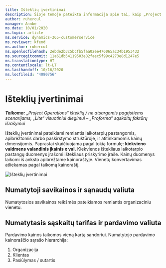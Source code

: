 ```yaml
---
title: Išteklių įvertinimai
description: Šioje temoje pateikta informacija apie tai, kaip „Project Operations“ nustatomi išteklių įvertinimai.
author: ruhercul
manager: Annbe
ms.date: 10/01/2020
ms.topic: article
ms.service: dynamics-365-customerservice
ms.reviewer: kfend
ms.author: ruhercul
ms.openlocfilehash: 2ebde2b3c5bcfb5faa02ee476065ac34b1953432
ms.sourcegitcommit: 11a61db54119503e82faec5f99c4273e8d1247e5
ms.translationtype: HT
ms.contentlocale: lt-LT
ms.lasthandoff: 10/16/2020
ms.locfileid: "4080756"
---
```

# <a name="resource-estimates"></a>Išteklių įvertinimai

_**Taikoma:** „Project Operations“ išteklių / ne atsargomis pagrįstiems scenarijams, „Lite“ visuotiniui diegimui – „Proforma“ sąskaitų faktūrų išrašymui_

Išteklių įvertinimai pateikiami remiantis laikotarpių pastangomis, apibrėžtomis darbo paskirstymo struktūroje, ir atitinkamomis kainų dimensijomis. Paprastai skaičiuojama pagal tokią formulę: **kiekvieno vaidmens valandinis įkainis x val.** Kiekvienos ištekliaus laikotarpio pastangų duomenys įrašomi ištekliaus priskyrimo įraše. Kainų duomenys laikomi iš anksto apibrėžtame kainoraštyje. Vienetų konvertavimas atliekamas pagal taikomą kainoraštį.

![Išteklių įvertinimai](./media/navigation12.png)

## <a name="default-cost-price-and-cost-currency"></a>Numatytoji savikainos ir sąnaudų valiuta

Numatytosios savikainos reikšmės pateikiamos remiantis organizaciniu vienetu.

## <a name="default-bill-rate-and-sales-currency"></a>Numatytasis sąskaitų tarifas ir pardavimo valiuta

Pardavimo kainos taikomos vieną kartą sandoriui. Numatytojo pardavimo kainoraščio sąrašo hierarchija:

1. Organizacija
2. Klientas
3. Pasiūlymas / sutartis
